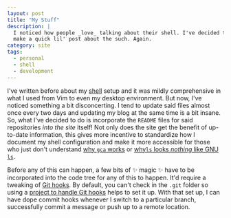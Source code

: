 ```yaml
---
layout: post
title: "My Stuff"
description: |
  I noticed how people _love_ talking about their shell. I've decided to
  make a quick lil' post about the such. Again.
category: site
tags:
  - personal
  - shell
  - development
---
```


I've written before about my [shell][] setup and it was mildly comprehensive in
what I used from Vim to even my desktop environment. But now, I've noticed
something a bit disconcerting. I tend to update said files almost once every
two days and updating my blog at the same time is a bit insane. So, what I've
decided to do is incorporate the `README` files for said repositories _into
the site_ itself! Not only does the site get the benefit of up-to-date
information, this gives more incentive to standardize how I document my shell
configuration and make it more accessible for those who just don't understand
[why `gca` works][gca] or [why`ls` looks _nothing_ like GNU `ls`][different_ls].

Before any of this can happen, a few bits of :sparkles: magic :sparkles: 
have to be incorporated into the code tree for any of this to happen. It'd
require a tweaking of [Git hooks][githooks]. By default, you can't check in the
`.git` folder so using a [project to handle Git hooks][githooksprj] helps to
set it up. With that set up, I can have dope commit hooks whenever I switch to
a particular branch, successfully commit a message or push up to a remote
location.

[shell]: /weblog/dotfiles/
[gca]: #
[different_ls]: #
[githooks]: http://git-scm.com/book/en/v2/Customizing-Git-Git-Hooks#Client-Side-Hooks
[githooksprj]: https://github.com/icefox/git-hooks
